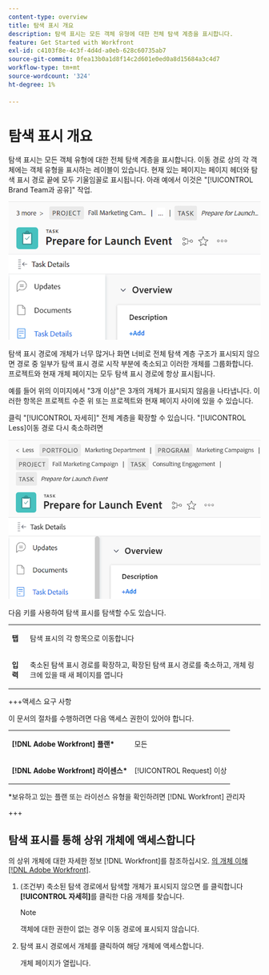 ```yaml
---
content-type: overview
title: 탐색 표시 개요
description: 탐색 표시는 모든 객체 유형에 대한 전체 탐색 계층을 표시합니다.
feature: Get Started with Workfront
exl-id: c4103f8e-4c3f-4d4d-a0eb-628c60735ab7
source-git-commit: 0fea13b0a1d8f14c2d601e0ed0a8d15684a3c4d7
workflow-type: tm+mt
source-wordcount: '324'
ht-degree: 1%

---
```


# 탐색 표시 개요

탐색 표시는 모든 객체 유형에 대한 전체 탐색 계층을 표시합니다. 이동 경로 상의 각 객체에는 객체 유형을 표시하는 레이블이 있습니다. 현재 있는 페이지는 페이지 헤더와 탐색 표시 경로 끝에 모두 기울임꼴로 표시됩니다. 아래 예에서 이것은 &quot;[!UICONTROL Brand Team과 공유]&quot; 작업.

![축소된 탐색 표시](assets/NWE-collapsed-breadcrumb.png)

탐색 표시 경로에 개체가 너무 많거나 화면 너비로 전체 탐색 계층 구조가 표시되지 않으면 경로 중 일부가 탐색 표시 경로 시작 부분에 축소되고 이러한 개체를 그룹화합니다. 프로젝트와 현재 개체 페이지는 모두 탐색 표시 경로에 항상 표시됩니다.

예를 들어 위의 이미지에서 &quot;3개 이상&quot;은 3개의 개체가 표시되지 않음을 나타냅니다. 이러한 항목은 프로젝트 수준 위 또는 프로젝트와 현재 페이지 사이에 있을 수 있습니다.

클릭 &quot;[!UICONTROL 자세히]&quot; 전체 계층을 확장할 수 있습니다. &quot;[!UICONTROL Less]이동 경로 다시 축소하려면

![확장된 탐색 표시](assets/NWE-expanded-breadcrumb.png)

다음 키를 사용하여 탐색 표시를 탐색할 수도 있습니다.

<table style="table-layout:auto"> 
 <col> 
 <col> 
 <tbody> 
  <tr> 
   <td role="rowheader"><strong>탭</strong> </td> 
   <td> <p>탐색 표시의 각 항목으로 이동합니다</p> </td> 
  </tr> 
  <tr> 
   <td role="rowheader"><strong>입력</strong> </td> 
   <td> <p>축소된 탐색 표시 경로를 확장하고, 확장된 탐색 표시 경로를 축소하고, 개체 링크에 있을 때 새 페이지를 엽니다</p> </td> 
  </tr> 
 </tbody> 
</table>

+++액세스 요구 사항

이 문서의 절차를 수행하려면 다음 액세스 권한이 있어야 합니다.

<table style="table-layout:auto"> 
 <col> 
 </col> 
 <col> 
 </col> 
 <tbody> 
  <tr> 
   <td role="rowheader"><strong>[!DNL Adobe Workfront] 플랜*</strong></td> 
   <td> <p>모든</p> </td> 
  </tr> 
  <tr> 
   <td role="rowheader"><strong>[!DNL Adobe Workfront] 라이센스*</strong></td> 
   <td> <p>[!UICONTROL Request] 이상</p> </td> 
  </tr> 
 </tbody> 
</table>

*보유하고 있는 플랜 또는 라이선스 유형을 확인하려면 [!DNL Workfront] 관리자

+++

<!--drafted: this is no longer possible, since we removed Campaigns, but it might come back as part of Maestro: 

## Multi-object breadcrumbs

>[!NOTE]
>
>The information in this article is available only in the Preview environment when you participate in the [!UICONTROL Campaigns] beta program. The functionality described here might not be fully available yet. For more information about current available features and how to enroll, see [Campaigns beta].

Some objects can belong to multiple parent objects. For example, a project can belong to multiple campaigns. In this case, all the campaigns that the project belongs to display in the breadcrumb.

The multi-object listing in the breadcrumb (for example, the campaigns) displays the number of parent objects which expands into a list to display all the campaigns that the project is associated with. For more information, see [Add objects to a campaign](../../manage-work/campaigns/add-objects-to-a-campaign.md).


![Project with multiple campaigns in the breadcrumb](assets/project-with-multiple-campaigns-in-breadcrumb.png)

-->

## 탐색 표시를 통해 상위 개체에 액세스합니다

의 상위 개체에 대한 자세한 정보 [!DNL Workfront]를 참조하십시오. [의 개체 이해 [!DNL Adobe Workfront]](../../workfront-basics/navigate-workfront/workfront-navigation/understand-objects.md).

1. (조건부) 축소된 탐색 경로에서 탐색할 개체가 표시되지 않으면 를 클릭합니다 **[!UICONTROL 자세히]**&#x200B;를 클릭한 다음 개체를 찾습니다.

   >[!NOTE]
   >
   >객체에 대한 권한이 없는 경우 이동 경로에 표시되지 않습니다.

1. 탐색 표시 경로에서 개체를 클릭하여 해당 개체에 액세스합니다.

   개체 페이지가 열립니다.
